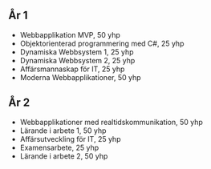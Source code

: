 ## År 1

- Webbapplikation MVP, 50 yhp
- Objektorienterad programmering med C#, 25 yhp
- Dynamiska Webbsystem 1, 25 yhp
- Dynamiska Webbsystem 2, 25 yhp
- Affärsmannaskap för IT, 25 yhp
- Moderna Webbapplikationer, 50 yhp

## År 2

- Webbapplikationer med realtidskommunikation, 50 yhp
- Lärande i arbete 1, 50 yhp
- Affärsutveckling för IT, 25 yhp
- Examensarbete, 25 yhp
- Lärande i arbete 2, 50 yhp
